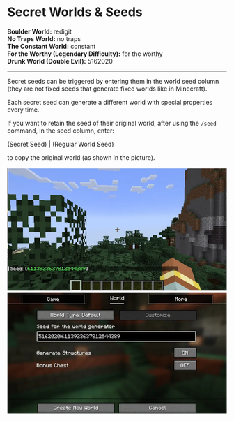 # Secret Worlds & Seeds

**Boulder World:** redigit  
**No Traps World:** no traps  
**The Constant World:** constant  
**For the Worthy (Legendary Difficulty):** for the worthy  
**Drunk World (Double Evil):** 5162020  

---

Secret seeds can be triggered by entering them in the world seed column (they are not fixed seeds that generate fixed worlds like in Minecraft).  

Each secret seed can generate a different world with special properties every time.  

If you want to retain the seed of their original world, after using the `/seed` command, in the seed column, enter:  

(Secret Seed) | (Regular World Seed)

to copy the original world (as shown in the picture).

![Confluence Logo](..\images\seed_image.webp)
![Confluence Logo](..\images\how_to_secret_seed.webp)